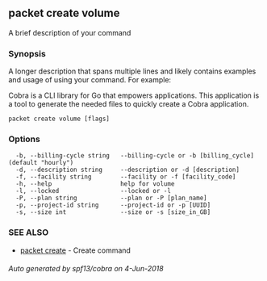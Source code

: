## packet create volume

A brief description of your command

### Synopsis

A longer description that spans multiple lines and likely contains examples
and usage of using your command. For example:

Cobra is a CLI library for Go that empowers applications.
This application is a tool to generate the needed files
to quickly create a Cobra application.

```
packet create volume [flags]
```

### Options

```
  -b, --billing-cycle string   --billing-cycle or -b [billing_cycle] (default "hourly")
  -d, --description string     --description or -d [description]
  -f, --facility string        --facility or -f [facility_code]
  -h, --help                   help for volume
  -l, --locked                 --locked or -l
  -P, --plan string            --plan or -P [plan_name]
  -p, --project-id string      --project-id or -p [UUID]
  -s, --size int               --size or -s [size_in_GB]
```

### SEE ALSO

* [packet create](packet_create.md)	 - Create command

###### Auto generated by spf13/cobra on 4-Jun-2018
